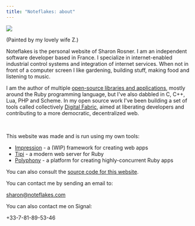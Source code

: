```yaml
---
title: "Noteflakes: about"
---
```


<div class="portrait">
  <img src="/assets/portrait.jpg">
  <p class="clear">(Painted by my lovely wife Z.)</p>
</div>

Noteflakes is the personal website of Sharon Rosner. I am an independent software developer based in France. I specialize in internet-enabled industrial control systems and integration of internet services. When not in front of a computer screen I like gardening, building stuff, making food and listening to music.

I am the author of multiple [open-source libraries and applications](https://github.com/ciconia), mostly around the Ruby programming language, but I've also dabbled in C, C++, Lua, PHP and Scheme. In my open source work I've been building a set of tools called collectively [Digital Fabric](https://github.com/digital-fabric), aimed at liberating developers and contributing to a more democratic, decentralized web.

<p class="clear">&nbsp;</p>

This website was made and is run using my own tools:

- [Impression](https://github.com/digital-fabric/impression) - a (WIP) framework for creating web apps
- [Tipi](https://github.com/digital-fabric/tipi) - a modern web server for Ruby
- [Polyphony](https://github.com/digital-fabric/polyphony) - a platform for creating highly-concurrent Ruby apps

You can also consult the [source code for this website](https://github.com/ciconia/noteflakes.com).

You can contact me by sending an email to:

[sharon@noteflakes.com](mailto:sharon@noteflakes.com)

You can also contact me on Signal:

+33-7-81-89-53-46
